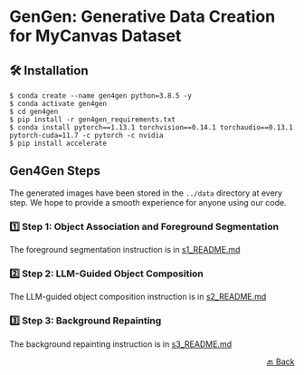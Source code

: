 # GenGen: Generative Data Creation for MyCanvas Dataset

## :hammer_and_wrench: Installation

```bash=
$ conda create --name gen4gen python=3.8.5 -y
$ conda activate gen4gen
$ cd gen4gen
$ pip install -r gen4gen_requirements.txt
$ conda install pytorch==1.13.1 torchvision==0.14.1 torchaudio==0.13.1 pytorch-cuda=11.7 -c pytorch -c nvidia
$ pip install accelerate
```

## Gen4Gen Steps
The generated images have been stored in the `../data` directory at every step. 
We hope to provide a smooth experience for anyone using our code.

### 1️⃣ Step 1: Object Association and Foreground Segmentation

The foreground segmentation instruction is in [s1_README.md](s1_README.md)

### 2️⃣ Step 2: LLM-Guided Object Composition

The LLM-guided object composition instruction is in [s2_README.md](s2_README.md)

### 3️⃣ Step 3: Background Repainting

The background repainting instruction is in [s3_README.md](s3_README.md)


<p align="right"><a href="..">🔙 Back</a></p>
